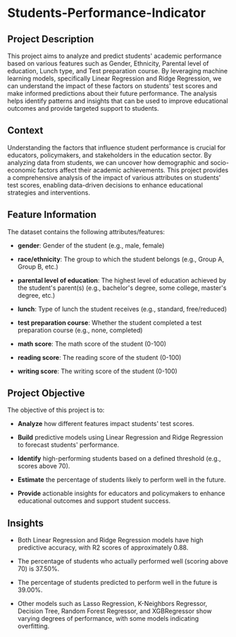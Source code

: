 # **Students-Performance-Indicator**

## Project Description
This project aims to analyze and predict students' academic performance based on various features such as Gender, Ethnicity, Parental level of education, Lunch type, and Test preparation course. By leveraging machine learning models, specifically Linear Regression and Ridge Regression, we can understand the impact of these factors on students' test scores and make informed predictions about their future performance. The analysis helps identify patterns and insights that can be used to improve educational outcomes and provide targeted support to students.

## Context

Understanding the factors that influence student performance is crucial for educators, policymakers, and stakeholders in the education sector. By analyzing data from students, we can uncover how demographic and socio-economic factors affect their academic achievements. This project provides a comprehensive analysis of the impact of various attributes on students' test scores, enabling data-driven decisions to enhance educational strategies and interventions.

## Feature Information

The dataset contains the following attributes/features:

- **gender**: Gender of the student (e.g., male, female)

- **race/ethnicity**: The group to which the student belongs (e.g., Group A, Group B, etc.)

- **parental level of education**: The highest level of education achieved by the student's parent(s) (e.g., bachelor's degree, some college, master's degree, etc.)

- **lunch**: Type of lunch the student receives (e.g., standard, free/reduced)

- **test preparation course**: Whether the student completed a test preparation course (e.g., none, completed)

- **math score**: The math score of the student (0-100)

- **reading score**: The reading score of the student (0-100)

- **writing score**: The writing score of the student (0-100)

## Project Objective

The objective of this project is to:

- **Analyze** how different features impact students' test scores.

- **Build** predictive models using Linear Regression and Ridge Regression to forecast students' performance.

- **Identify** high-performing students based on a defined threshold (e.g., scores above 70).

- **Estimate** the percentage of students likely to perform well in the future.

- **Provide** actionable insights for educators and policymakers to enhance educational outcomes and support student success.

## Insights

- Both Linear Regression and Ridge Regression models have high predictive accuracy, with R2 scores of approximately 0.88.

- The percentage of students who actually performed well (scoring above 70) is 37.50%.

- The percentage of students predicted to perform well in the future is 39.00%.

- Other models such as Lasso Regression, K-Neighbors Regressor, Decision Tree, Random Forest Regressor, and XGBRegressor show varying degrees of performance, with some models indicating overfitting.